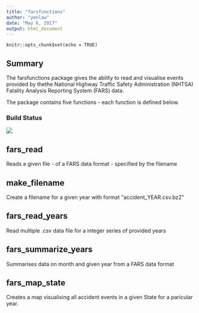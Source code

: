 ```yaml
---
title: "farsfunctions"
author: "yenlaw"
date: "May 6, 2017"
output: html_document
---
```


```{r setup, include=FALSE}
knitr::opts_chunk$set(echo = TRUE)
```

## Summary

The farsfunctions package gives the ability to read and visualise events provided by thethe National Highway Traffic Safety Administration (NHTSA) Fatality Analysis Reporting System (FARS) data.  

The package contains five functions - each function is defined below.

### Build Status

![](https://travis-ci.org/yenlaw/yenlaw_farsfunctions.svg?branch=master)

## fars_read

Reads a given file - of a FARS data format - specified by the filename

## make_filename

Create a filename for a given year with format "accident_YEAR.csv.bz2"

## fars_read_years

Read multiple .csv data file for a integer series of provided years

## fars_summarize_years

Summarises data on month and given year from a FARS data format

## fars_map_state

Creates a map visualising all accident events in a given State for a paricular year.

